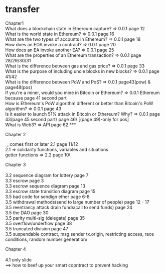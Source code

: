 # transfer

Chapter1
\
What does a blockchain state in Ethereum capture? => 0.0.1 page 12\
What is the world state in Ethereum? => 0.0.1 page 16\
What are the two types of accounts in Ethereum? => 0.0.1 page 18\
How does an EOA invoke a contract? => 0.0.1 page 20\
How does an EA invoke another EA? => 0.0.1 page 25\
What are the properties of an Ethereum transaction? => 0.0.1 page 28/29/30/31\
What is the difference between gas and gas price? => 0.0.1 page 33\
What is the purpose of including uncle blocks in new blocks? => 0.0.1 page 41/42\
What is the difference between PoW and PoS? => 0.0.1 page43(pow) & page48(pos)\
If you're a miner, would you mine in Bitcoin or Ethereum? => 0.0.1 Ethereum because page 41 second part\
How is Ethereum's PoW algorithm different or better than Bitcoin's PoW algorithm? => 0.0.1 page 43\
Is it easier to launch 51% attack in Bitcoin or Ethereum?  Why? => 0.0.1 page 43/page 45 second part/ page 46/ [(page 49)-only for pos]\
What is Web3? => API page 62 ***

Chapter 2


_; comes first or later  2.1 page 11/12\
2.1 => solidarity functions, variables and situations\
getter functions => 2.2 page 10\




Chapter 3\
\
3.2 sequence diagram for lottery page 7\
3.3 escrow page 3\
3.3 escrow sequence diagram page 13\
3.3 escrow state transition diagram page 15\
3.5 bad code for sendign ether page 6-8\
3.5 withdrawal methods(send to large number of people) page 12 - 17\
3.5 reentrancy attack drain funds(call to send funds) page 24\
3.5 the DAO page 30\
3.5 parity multi-sig (delegate) page 35\
3.5 overflow/underflow page 38\
3.5 truncated division page 47\
3.5 suspendable contract, msg.sender tx.origin, restricting access, race conditions, random number generation\




Chapter 4\
\
4.1 only slide\
==> how to beef up your smart copntract to prevent hacking


